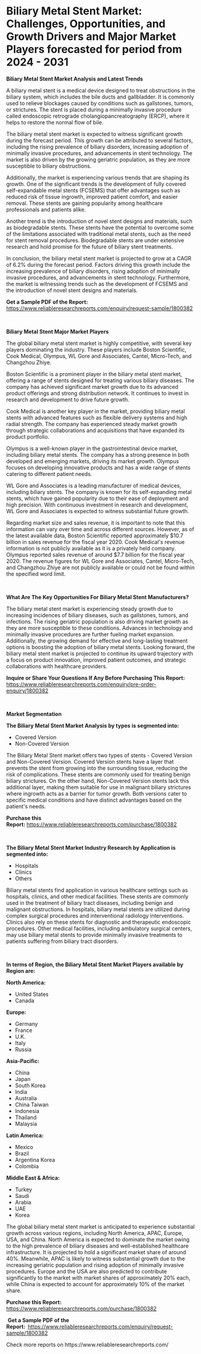<p><h1>Biliary Metal Stent Market: Challenges, Opportunities, and Growth Drivers and Major Market Players forecasted for period from 2024 - 2031</h1></p><p><strong>Biliary Metal Stent Market Analysis and Latest Trends</strong></p>
<p><p>A biliary metal stent is a medical device designed to treat obstructions in the biliary system, which includes the bile ducts and gallbladder. It is commonly used to relieve blockages caused by conditions such as gallstones, tumors, or strictures. The stent is placed during a minimally invasive procedure called endoscopic retrograde cholangiopancreatography (ERCP), where it helps to restore the normal flow of bile.</p><p>The biliary metal stent market is expected to witness significant growth during the forecast period. This growth can be attributed to several factors, including the rising prevalence of biliary disorders, increasing adoption of minimally invasive procedures, and advancements in stent technology. The market is also driven by the growing geriatric population, as they are more susceptible to biliary obstructions.</p><p>Additionally, the market is experiencing various trends that are shaping its growth. One of the significant trends is the development of fully covered self-expandable metal stents (FCSEMS) that offer advantages such as reduced risk of tissue ingrowth, improved patient comfort, and easier removal. These stents are gaining popularity among healthcare professionals and patients alike.</p><p>Another trend is the introduction of novel stent designs and materials, such as biodegradable stents. These stents have the potential to overcome some of the limitations associated with traditional metal stents, such as the need for stent removal procedures. Biodegradable stents are under extensive research and hold promise for the future of biliary stent treatments.</p><p>In conclusion, the biliary metal stent market is projected to grow at a CAGR of 6.2% during the forecast period. Factors driving this growth include the increasing prevalence of biliary disorders, rising adoption of minimally invasive procedures, and advancements in stent technology. Furthermore, the market is witnessing trends such as the development of FCSEMS and the introduction of novel stent designs and materials.</p></p>
<p><strong>Get a Sample PDF of the Report:&nbsp;</strong> <a href="https://www.reliableresearchreports.com/enquiry/request-sample/1800382">https://www.reliableresearchreports.com/enquiry/request-sample/1800382</a></p>
<p>&nbsp;</p>
<p><strong>Biliary Metal Stent Major Market Players</strong></p>
<p><p>The global biliary metal stent market is highly competitive, with several key players dominating the industry. These players include Boston Scientific, Cook Medical, Olympus, WL Gore and Associates, Cantel, Micro-Tech, and Changzhou Zhiye. </p><p>Boston Scientific is a prominent player in the biliary metal stent market, offering a range of stents designed for treating various biliary diseases. The company has achieved significant market growth due to its advanced product offerings and strong distribution network. It continues to invest in research and development to drive future growth. </p><p>Cook Medical is another key player in the market, providing biliary metal stents with advanced features such as flexible delivery systems and high radial strength. The company has experienced steady market growth through strategic collaborations and acquisitions that have expanded its product portfolio.</p><p>Olympus is a well-known player in the gastrointestinal device market, including biliary metal stents. The company has a strong presence in both developed and emerging markets, driving its market growth. Olympus focuses on developing innovative products and has a wide range of stents catering to different patient needs.</p><p>WL Gore and Associates is a leading manufacturer of medical devices, including biliary stents. The company is known for its self-expanding metal stents, which have gained popularity due to their ease of deployment and high precision. With continuous investment in research and development, WL Gore and Associates is expected to witness substantial future growth.</p><p>Regarding market size and sales revenue, it is important to note that this information can vary over time and across different sources. However, as of the latest available data, Boston Scientific reported approximately $10.7 billion in sales revenue for the fiscal year 2020. Cook Medical's revenue information is not publicly available as it is a privately held company. Olympus reported sales revenue of around $7.7 billion for the fiscal year 2020. The revenue figures for WL Gore and Associates, Cantel, Micro-Tech, and Changzhou Zhiye are not publicly available or could not be found within the specified word limit.</p></p>
<p>&nbsp;</p>
<p><strong>What Are The Key Opportunities For Biliary Metal Stent Manufacturers?</strong></p>
<p><p>The biliary metal stent market is experiencing steady growth due to increasing incidences of biliary diseases, such as gallstones, tumors, and infections. The rising geriatric population is also driving market growth as they are more susceptible to these conditions. Advances in technology and minimally invasive procedures are further fueling market expansion. Additionally, the growing demand for effective and long-lasting treatment options is boosting the adoption of biliary metal stents. Looking forward, the biliary metal stent market is projected to continue its upward trajectory with a focus on product innovation, improved patient outcomes, and strategic collaborations with healthcare providers.</p></p>
<p><strong>Inquire or Share Your Questions If Any Before Purchasing This Report:</strong> <a href="https://www.reliableresearchreports.com/enquiry/pre-order-enquiry/1800382">https://www.reliableresearchreports.com/enquiry/pre-order-enquiry/1800382</a></p>
<p>&nbsp;</p>
<p><strong>Market Segmentation</strong></p>
<p><strong>The Biliary Metal Stent Market Analysis by types is segmented into:</strong></p>
<p><ul><li>Covered Version</li><li>Non-Covered Version</li></ul></p>
<p><p>The Biliary Metal Stent market offers two types of stents - Covered Version and Non-Covered Version. Covered Version stents have a layer that prevents the stent from growing into the surrounding tissue, reducing the risk of complications. These stents are commonly used for treating benign biliary strictures. On the other hand, Non-Covered Version stents lack this additional layer, making them suitable for use in malignant biliary strictures where ingrowth acts as a barrier for tumor growth. Both versions cater to specific medical conditions and have distinct advantages based on the patient's needs.</p></p>
<p><strong>Purchase this Report:&nbsp;</strong><a href="https://www.reliableresearchreports.com/purchase/1800382">https://www.reliableresearchreports.com/purchase/1800382</a></p>
<p>&nbsp;</p>
<p><strong>The Biliary Metal Stent Market Industry Research by Application is segmented into:</strong></p>
<p><ul><li>Hospitals</li><li>Clinics</li><li>Others</li></ul></p>
<p><p>Biliary metal stents find application in various healthcare settings such as hospitals, clinics, and other medical facilities. These stents are commonly used in the treatment of biliary tract diseases, including benign and malignant obstructions. In hospitals, biliary metal stents are utilized during complex surgical procedures and interventional radiology interventions. Clinics also rely on these stents for diagnostic and therapeutic endoscopic procedures. Other medical facilities, including ambulatory surgical centers, may use biliary metal stents to provide minimally invasive treatments to patients suffering from biliary tract disorders.</p></p>
<p>&nbsp;</p>
<p><strong>In terms of Region, the Biliary Metal Stent Market Players available by Region are:</strong></p>
<p>
    <p> <strong> North America: </strong>
        <ul>
            <li>United States</li>
            <li>Canada</li>
        </ul>
        </p> 
    <p> <strong> Europe: </strong>
        <ul>
            <li>Germany</li>
            <li>France</li>
            <li>U.K.</li>
            <li>Italy</li>
            <li>Russia</li>
        </ul>
        </p> 
    <p> <strong> Asia-Pacific: </strong>
        <ul>
            <li>China</li>
            <li>Japan</li>
            <li>South Korea</li>
            <li>India</li>
            <li>Australia</li>
            <li>China Taiwan</li>
            <li>Indonesia</li>
            <li>Thailand</li>
            <li>Malaysia</li>
        </ul>
        </p> 
    <p> <strong> Latin America: </strong>
        <ul>
            <li>Mexico</li>
            <li>Brazil</li>
            <li>Argentina Korea</li>
            <li>Colombia</li>
        </ul>
        </p> 
    <p> <strong> Middle East & Africa: </strong>
        <ul>
            <li>Turkey</li>
            <li>Saudi</li>
            <li>Arabia</li>
            <li>UAE</li>
            <li>Korea</li>
        </ul>
    </p>
    </p>
<p><p>The global biliary metal stent market is anticipated to experience substantial growth across various regions, including North America, APAC, Europe, USA, and China. North America is expected to dominate the market owing to the high prevalence of biliary diseases and well-established healthcare infrastructure. It is projected to hold a significant market share of around 40%. Meanwhile, APAC is likely to witness substantial growth due to the increasing geriatric population and rising adoption of minimally invasive procedures. Europe and the USA are also predicted to contribute significantly to the market with market shares of approximately 20% each, while China is expected to account for approximately 10% of the market share.</p></p>
<p><strong>Purchase this Report: </strong><a href="https://www.reliableresearchreports.com/purchase/1800382">https://www.reliableresearchreports.com/purchase/1800382</a></p>
<p>&nbsp;<strong>Get a Sample PDF of the Report:&nbsp;&nbsp;</strong><a href="https://www.reliableresearchreports.com/enquiry/request-sample/1800382">https://www.reliableresearchreports.com/enquiry/request-sample/1800382</a></p>
<p><strong></strong></p>
<p>Check more reports on https://www.reliableresearchreports.com/</p>